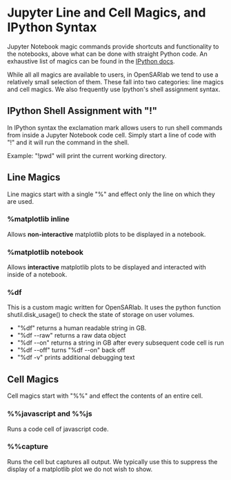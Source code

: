 # Jupyter Line and Cell Magics, and IPython Syntax

Jupyter Notebook magic commands provide shortcuts and functionality to the notebooks, above what can be done with straight Python code. An exhaustive list of magics can be found in the [IPython docs](https://ipython.readthedocs.io/en/stable/interactive/magics.html). 

While all all magics are available to users, in OpenSARlab we tend to use a relatively small selection of them. These fall into two categories: line magics and cell magics. We also frequently use Ipython's shell assignment syntax.

## IPython Shell Assignment with "!"
In IPython syntax the exclamation mark allows users to run shell commands from inside a Jupyter Notebook code cell.
Simply start a line of code with "!" and it will run the command in the shell. 

Example: "!pwd" will print the current working directory.

## Line Magics

Line magics start with a single "%" and effect only the line on which they are used. 

### %matplotlib inline
Allows **non-interactive** matplotlib plots to be displayed in a notebook.

### %matplotlib notebook
Allows **interactive** matplotlib plots to be displayed and interacted with inside of a notebook.

### %df
This is a custom magic written for OpenSARlab. It uses the python function shutil.disk_usage() to check the state of storage on user volumes. 

- "%df" returns a human readable string in GB. 
- "%df --raw" returns a raw data object
- "%df --on" returns a string in GB after every subsequent code cell is run
- "%df --off" turns "%df --on" back off
- "%df -v" prints additional debugging text 

## Cell Magics

Cell magics start with "%%" and effect the contents of an entire cell. 

### %%javascript and %%js
Runs a code cell of javascript code.

### %%capture
Runs the cell but captures all output. We typically use this to suppress the display of a matplotlib plot we do not wish to show.

